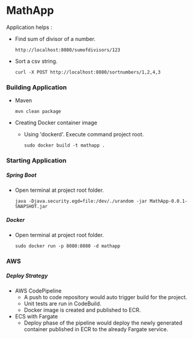 # MathApp
Application helps :
- Find sum of divisor of a number.

    ~~~~
    http://localhost:8080/sumofdivisors/123
    ~~~~
- Sort a csv string.
    ~~~~
    curl -X POST http://localhost:8080/sortnumbers/1,2,4,3
    ~~~~

### Building Application
- Maven

    ~~~~
    mvn clean package
    ~~~~
- Creating Docker container image
    - Using 'dockerd'. Execute command project root.
    
        ~~~
        sudo docker build -t mathapp .
        ~~~           
### Starting Application
##### Spring Boot
- Open terminal at project root folder.

    ~~~~
    java -Djava.security.egd=file:/dev/./urandom -jar MathApp-0.0.1-SNAPSHOT.jar
    ~~~~

##### Docker 
- Open terminal at project root folder.
 
    ~~~~
    sudo docker run -p 8080:8080 -d mathapp
    ~~~~

### AWS

##### Deploy Strategy 

- AWS CodePipeline
    - A push to code repository would auto trigger build for the project.  
    - Unit tests are run in CodeBuild.
    - Docker image is created and published to ECR. 
- ECS with Fargate
    - Deploy phase of the pipeline would deploy the newly generated container published in ECR to the already Fargate service.
 